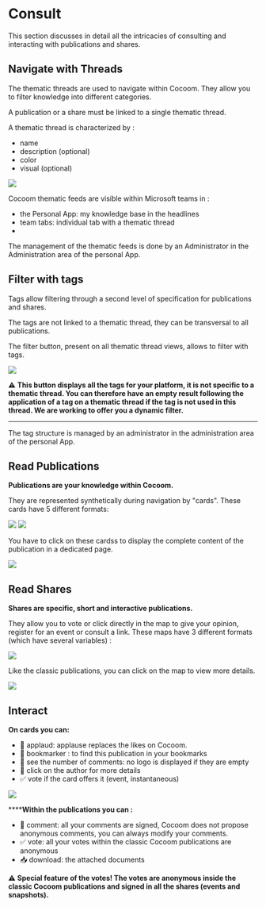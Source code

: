 # Consult

This section discusses in detail all the intricacies of consulting and interacting with publications and shares.


## Navigate with Threads

The thematic threads are used to navigate within Cocoom. They allow you to filter knowledge into different categories.

A publication or a share must be linked to a single thematic thread.

A thematic thread is characterized by :

- name
- description (optional)
- color
- visual (optional)


![](https://paper-attachments.dropbox.com/s_568741656B1020E6AA896AE44FB3D1B13C1626C557B6AF60EB311425D1984969_1589017897216_Plan+de+travail+41cocoom-guides_EN.png)


Cocoom thematic feeds are visible within Microsoft teams in :


- the Personal App: my knowledge base in the headlines
- team tabs: individual tab with a thematic thread
- 

The management of the thematic feeds is done by an Administrator in the Administration area of the personal App.


## Filter with tags

Tags allow filtering through a second level of specification for publications and shares. 

The tags are not linked to a thematic thread, they can be transversal to all publications.

The filter button, present on all thematic thread views, allows to filter with tags.

![](https://paper-attachments.dropbox.com/s_568741656B1020E6AA896AE44FB3D1B13C1626C557B6AF60EB311425D1984969_1589017966795_Plan+de+travail+36cocoom-guides_EN.png)


⚠️ **This button displays all the tags for your platform, it is not specific to a thematic thread. You can therefore have an empty result following the application of a tag on a thematic thread if the tag is not used in this thread. We are working to offer you a dynamic filter.**
 ****
The tag structure is managed by an administrator in the administration area of the personal App.


## Read Publications

**Publications are your knowledge within Cocoom.**

They are represented synthetically during navigation by "cards".
These cards have 5 different formats:

![](https://paper-attachments.dropbox.com/s_568741656B1020E6AA896AE44FB3D1B13C1626C557B6AF60EB311425D1984969_1589018132480_Plan+de+travail+38cocoom-guides_EN.png)
![](https://paper-attachments.dropbox.com/s_568741656B1020E6AA896AE44FB3D1B13C1626C557B6AF60EB311425D1984969_1589018132486_Plan+de+travail+40cocoom-guides_EN.png)


You have to click on these cardss to display the complete content of the publication in a dedicated page.

![](https://paper-attachments.dropbox.com/s_568741656B1020E6AA896AE44FB3D1B13C1626C557B6AF60EB311425D1984969_1589018186677_Plan+de+travail+42cocoom-guides_EN.png)



## Read Shares

**Shares are specific, short and interactive publications.**

They allow you to vote or click directly in the map to give your opinion, register for an event or consult a link.
These maps have 3 different formats (which have several variables) :

![](https://paper-attachments.dropbox.com/s_568741656B1020E6AA896AE44FB3D1B13C1626C557B6AF60EB311425D1984969_1589018229561_Plan+de+travail+37cocoom-guides_EN.png)


Like the classic publications, you can click on the map to view more details.


![](https://paper-attachments.dropbox.com/s_568741656B1020E6AA896AE44FB3D1B13C1626C557B6AF60EB311425D1984969_1589018259183_Plan+de+travail+43cocoom-guides_EN.png)



## Interact

**On cards you can:**


- 👏 applaud: applause replaces the likes on Cocoom.
- 📌 bookmarker : to find this publication in your bookmarks
- 💬 see the number of comments: no logo is displayed if they are empty
- 👤 click on the author for more details
- ✅ vote if the card offers it (event, instantaneous)


![](https://paper-attachments.dropbox.com/s_568741656B1020E6AA896AE44FB3D1B13C1626C557B6AF60EB311425D1984969_1589018304396_Plan+de+travail+44cocoom-guides_EN.png)


******Within the publications you can :**


- 💬 comment: all your comments are signed, Cocoom does not propose anonymous comments, you can always modify your comments.
- ✅ vote: all your votes within the classic Cocoom publications are anonymous
- 📥 download: the attached documents


⚠️ **Special feature of the votes! The votes are anonymous inside the classic Cocoom publications and signed in all the shares (events and snapshots).**

